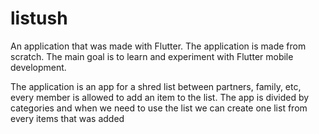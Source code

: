 # listush

An application that was made with Flutter.
The application is made from scratch.
The main goal is to learn and experiment with Flutter mobile development.

The application is an app for a shred list between partners, family, etc, every member is allowed to add an item to the list.
The app is divided by categories and when we need to use the list we can create one list from every items that was added


